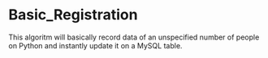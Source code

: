 # Basic_Registration
 This algoritm will basically record data of an unspecified number of people on Python and instantly update it on a MySQL table.

